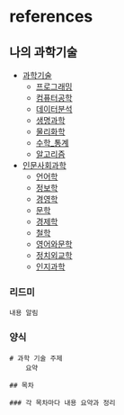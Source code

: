 # references

## 나의 과학기술

* [과학기술](https://github.com/Song-Juntae/references/tree/main/나의_과학기술/과학기술)
	* [프로그래밍](https://github.com/Song-Juntae/references/tree/main/나의_과학기술/과학기술/프로그래밍)
	* [컴퓨터공학](https://github.com/Song-Juntae/references/tree/main/나의_과학기술/과학기술/컴퓨터공학)
	* [데이터분석](https://github.com/Song-Juntae/references/tree/main/나의_과학기술/과학기술/데이터분석)
	* [생명과학](https://github.com/Song-Juntae/references/tree/main/나의_과학기술/과학기술/생명과학)
	* [물리화학](https://github.com/Song-Juntae/references/tree/main/나의_과학기술/과학기술/물리화학)
	* [수학_통계](https://github.com/Song-Juntae/references/tree/main/나의_과학기술/과학기술/수학_통계)
	* [알고리즘](https://github.com/Song-Juntae/references/tree/main/나의_과학기술/과학기술/알고리즘)
* [인문사회과학](https://github.com/Song-Juntae/references/tree/main/나의_과학기술/인문사회과학)
	* [언어학](https://github.com/Song-Juntae/references/tree/main/나의_과학기술/인문사회과학/언어학)
	* [정보학](https://github.com/Song-Juntae/references/tree/main/나의_과학기술/인문사회과학/정보학)
	* [경영학](https://github.com/Song-Juntae/references/tree/main/나의_과학기술/인문사회과학/경영학)
	* [문학](https://github.com/Song-Juntae/references/tree/main/나의_과학기술/인문사회과학/문학)
	* [경제학](https://github.com/Song-Juntae/references/tree/main/나의_과학기술/인문사회과학/경제학)
	* [철학](https://github.com/Song-Juntae/references/tree/main/나의_과학기술/인문사회과학/철학)
	* [영어와문학](https://github.com/Song-Juntae/references/tree/main/나의_과학기술/인문사회과학/영어와문학)
	* [정치외교학](https://github.com/Song-Juntae/references/tree/main/나의_과학기술/인문사회과학/정치외교학)
	* [인지과학](https://github.com/Song-Juntae/references/tree/main/나의_과학기술/인문사회과학/인지과학)

### 리드미

	내용 알림

### 양식

	# 과학 기술 주제
		요약

	## 목차

	### 각 목차마다 내용 요약과 정리

